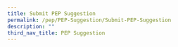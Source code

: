 ```yaml
---
title: Submit PEP Suggestion
permalink: /pep/PEP-Suggestion/Submit-PEP-Suggestion
description: ""
third_nav_title: PEP Suggestion
---
```

